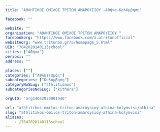 ```yaml
---
title: "ΑΘΛΗΤΙΚΟΣ ΟΜΙΛΟΣ ΤΡΙΤΩΝ ΑΜΑΡΟΥΣΙΟΥ -Αθήνα-Κολύμβηση"

facebook: ""

website: ""
organisation: "ΑΘΛΗΤΙΚΟΣ ΟΜΙΛΟΣ ΤΡΙΤΩΝ ΑΜΑΡΟΥΣΙΟΥ "
facebookorg: "https://www.facebook.com/a.otritonofficial"
websiteorg: "www.tritonao.gr/p/homepage_5.html"
UID: "7042020140113school"
cities: ["Αθήνα"]
perioxi: ""
address: ""

places: [""]
categories: ["Αθλητισμός"]
subcategories: ["Κολύμβηση"]
categoryNoSLug: ["athlitismos"]
subcategoriesNoSLug: ["kithara"]

orgUID: "org14042020001446"

url: "athlitikos-omilos-triton-amaroysioy-athina-kolymvisi/athina"
slug: "athlitikos-omilos-triton-amaroysioy-athina-kolymvisi"
aliases:
    - /7042020140113school
---
```






